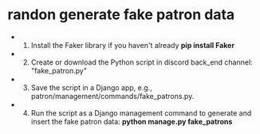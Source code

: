 # randon generate fake patron data
* 1. Install the Faker library if you haven't already **pip install Faker**
* 2. Create or download the Python script in discord back_end channel: "fake_patron.py"
* 3. Save the script in a Django app, e.g., patron/management/commands/fake_patrons.py.
* 4. Run the script as a Django management command to generate and insert the fake patron data: 
        **python manage.py fake_patrons**